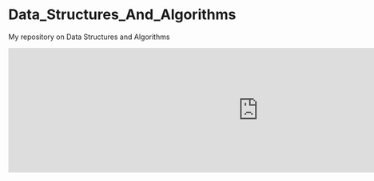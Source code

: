 # Data_Structures_And_Algorithms
My repository on Data Structures and Algorithms

<iframe src="https://leetcode.com/playground/YLi9jCfP/shared" frameBorder="0" width="1000" height="250"></iframe>
